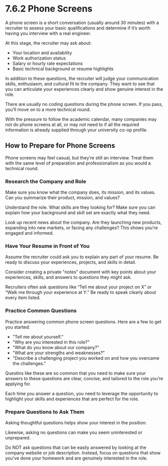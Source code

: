 # 7.6.2 Phone Screens

A phone screen is a short conversation (usually around 30 minutes) with a recruiter to assess your basic qualifications and determine if it’s worth having you interview with a real engineer.

At this stage, the recruiter may ask about:

- Your location and availability
- Work authorization status
- Salary or hourly rate expectations
- Basic technical background or resume highlights

In addition to these questions, the recruiter will judge your communication skills, enthusiasm, and cultural fit to the company. They want to see that you can articulate your experiences clearly and show genuine interest in the role.

There are usually no coding questions during the phone screen. If you pass, you’ll move on to a more technical round.

With the pressure to follow the academic calendar, many companies may not do phone screens at all, or may not need to if all the required information is already supplied through your university co-op profile.

## How to Prepare for Phone Screens

Phone screens may feel casual, but they’re still an interview. Treat them with the same level of preparation and professionalism as you would a technical round.

### Research the Company and Role

Make sure you know what the company does, its mission, and its values. Can you summarize their product, mission, and values?

Understand the role. What skills are they looking for? Make sure you can explain how your background and skill set are exactly what they need.

Look up recent news about the company. Are they launching new products, expanding into new markets, or facing any challenges? This shows you’re engaged and informed.

### Have Your Resume in Front of You

Assume the recruiter could ask you to explain any part of your resume. Be ready to discuss your experiences, projects, and skills in detail.

Consider creating a private "notes" document with key points about your experiences, skills, and answers to questions they might ask.

Recruiters often ask questions like “Tell me about your project on X” or “Walk me through your experience at Y.” Be ready to speak clearly about every item listed.

### Practice Common Questions

Practice answering common phone screen questions. Here are a few to get you started:

- "Tell me about yourself."
- "Why are you interested in this role?"
- "What do you know about our company?"
- "What are your strengths and weaknesses?"
- "Describe a challenging project you worked on and how you overcame the challenges."

Questins like these are so common that you need to make sure your answers to these questions are clear, concise, and tailored to the role you’re applying for.

Each time you answer a question, you need to leverage the opportunity to highlight your skills and experiences that are perfect for the role.

### Prepare Questions to Ask Them

Asking thoughtful questions helps show your interest in the position.

Likewise, asking no questions can make you seem uninterested or unprepared.

Do NOT ask questions that can be easily answered by looking at the company website or job description. Instead, focus on questions that show you’ve done your homework and are genuinely interested in the role.
